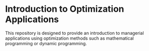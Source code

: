 # Introduction to Optimization Applications

This repository is designed to provide an introduction to managerial applications using optimization methods such as mathematical programming or dynamic programming.
